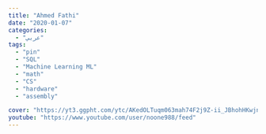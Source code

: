 ```yaml
---
title: "Ahmed Fathi"
date: "2020-01-07"
categories:
  - "عربي"
tags:
  - "pin"
  - "SQL"
  - "Machine Learning ML"
  - "math"
  - "CS"
  - "hardware"
  - "assembly"

cover: "https://yt3.ggpht.com/ytc/AKedOLTuqm063mah74F2j9Z-ii_JBhohHKwjnBsM8S9D=s88-c-k-c0x00ffffff-no-rj"
youtube: "https://www.youtube.com/user/noone988/feed"
---
```



